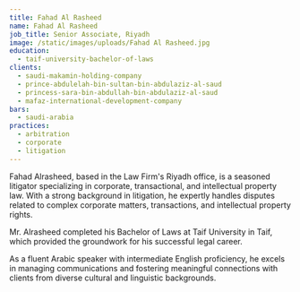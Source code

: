 ```yaml
---
title: Fahad Al Rasheed
name: Fahad Al Rasheed
job_title: Senior Associate, Riyadh
image: /static/images/uploads/Fahad Al Rasheed.jpg
education:
  - taif-university-bachelor-of-laws
clients:
  - saudi-makamin-holding-company
  - prince-abdulelah-bin-sultan-bin-abdulaziz-al-saud
  - princess-sara-bin-abdullah-bin-abdulaziz-al-saud
  - mafaz-international-development-company
bars:
  - saudi-arabia
practices:
  - arbitration
  - corporate
  - litigation
---
```

Fahad Alrasheed, based in the Law Firm's Riyadh office, is a seasoned litigator specializing in corporate, transactional, and intellectual property law. With a strong background in litigation, he expertly handles disputes related to complex corporate matters, transactions, and intellectual property rights.

Mr. Alrasheed completed his Bachelor of Laws at Taif University in Taif, which provided the groundwork for his successful legal career.

As a fluent Arabic speaker with intermediate English proficiency, he excels in managing communications and fostering meaningful connections with clients from diverse cultural and linguistic backgrounds.
